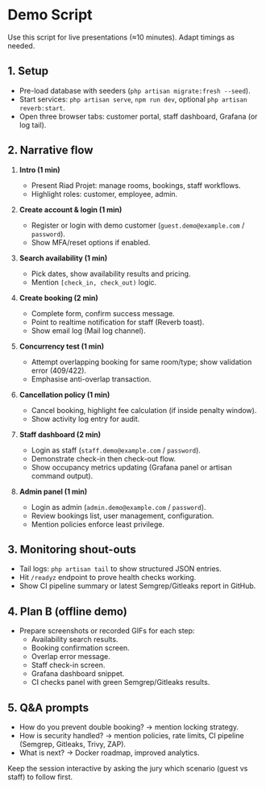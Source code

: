 # Demo Script

Use this script for live presentations (≈10 minutes). Adapt timings as needed.

## 1. Setup
- Pre-load database with seeders (`php artisan migrate:fresh --seed`).
- Start services: `php artisan serve`, `npm run dev`, optional `php artisan reverb:start`.
- Open three browser tabs: customer portal, staff dashboard, Grafana (or log tail).

## 2. Narrative flow
1. **Intro (1 min)**  
   - Present Riad Projet: manage rooms, bookings, staff workflows.
   - Highlight roles: customer, employee, admin.

2. **Create account & login (1 min)**  
   - Register or login with demo customer (`guest.demo@example.com` / `password`).
   - Show MFA/reset options if enabled.

3. **Search availability (1 min)**  
   - Pick dates, show availability results and pricing.
   - Mention `[check_in, check_out)` logic.

4. **Create booking (2 min)**  
   - Complete form, confirm success message.
   - Point to realtime notification for staff (Reverb toast).
   - Show email log (Mail log channel).

5. **Concurrency test (1 min)**  
   - Attempt overlapping booking for same room/type; show validation error (409/422).
   - Emphasise anti-overlap transaction.

6. **Cancellation policy (1 min)**  
   - Cancel booking, highlight fee calculation (if inside penalty window).
   - Show activity log entry for audit.

7. **Staff dashboard (2 min)**  
   - Login as staff (`staff.demo@example.com` / `password`).
   - Demonstrate check-in then check-out flow.
   - Show occupancy metrics updating (Grafana panel or artisan command output).

8. **Admin panel (1 min)**  
   - Login as admin (`admin.demo@example.com` / `password`).
   - Review bookings list, user management, configuration.
   - Mention policies enforce least privilege.

## 3. Monitoring shout-outs
- Tail logs: `php artisan tail` to show structured JSON entries.
- Hit `/readyz` endpoint to prove health checks working.
- Show CI pipeline summary or latest Semgrep/Gitleaks report in GitHub.

## 4. Plan B (offline demo)
- Prepare screenshots or recorded GIFs for each step:
  - Availability search results.
  - Booking confirmation screen.
  - Overlap error message.
  - Staff check-in screen.
  - Grafana dashboard snippet.
  - CI checks panel with green Semgrep/Gitleaks results.

## 5. Q&A prompts
- How do you prevent double booking? → mention locking strategy.
- How is security handled? → mention policies, rate limits, CI pipeline (Semgrep, Gitleaks, Trivy, ZAP).
- What is next? → Docker roadmap, improved analytics.

Keep the session interactive by asking the jury which scenario (guest vs staff) to follow first.
